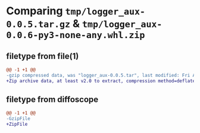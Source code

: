 # Comparing `tmp/logger_aux-0.0.5.tar.gz` & `tmp/logger_aux-0.0.6-py3-none-any.whl.zip`

## filetype from file(1)

```diff
@@ -1 +1 @@
-gzip compressed data, was "logger_aux-0.0.5.tar", last modified: Fri Apr 26 11:12:29 2024, max compression
+Zip archive data, at least v2.0 to extract, compression method=deflate
```

## filetype from diffoscope

```diff
@@ -1 +1 @@
-GzipFile
+ZipFile
```

